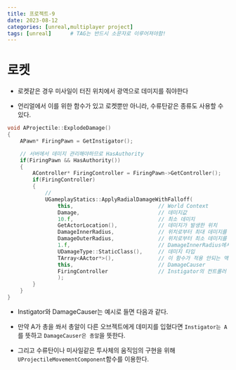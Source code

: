 ```yaml
---
title: 프로젝트-9
date: 2023-08-12
categories: [unreal,multiplayer project]
tags: [unreal]		# TAG는 반드시 소문자로 이루어져야함!
---
```


**로켓**
=======

* 로켓같은 경우 미사일이 터진 위치에서 광역으로 데미지를 줘야한다

* 언리얼에서 이를 위한 함수가 있고 로켓뿐만 아니라, 수류탄같은 종류도 사용할 수 있다.

```c++
void AProjectile::ExplodeDamage()
{
	APawn* FiringPawn = GetInstigator();

    // 서버에서 데미지 관리해야하므로 HasAuthority
	if(FiringPawn && HasAuthority())
	{
		AController* FiringController = FiringPawn->GetController();
		if(FiringController)
		{
            // 
			UGameplayStatics::ApplyRadialDamageWithFalloff(
				this,						    // World Context
				Damage,				            // 데미지값 		
				10.f,						    // 최소 데미지
				GetActorLocation(),			    // 데미지가 발생한 위치
				DamageInnerRadius,				// 위치로부터 최대 데미지를 주는 범위	
				DamageOuterRadius,				// 위치로부터 최소 데미지를 주는 범위		
				1.f,                            // DamageInnerRadius에서 DamageOuterRadius까지 손상 감소 지수
				UDamageType::StaticClass(),     // 데미지 타입
				TArray<AActor*>(),              // 이 함수가 적용 안되는 액터 배열
				this,                           // DamageCauser
				FiringController                // Instigator의 컨트롤러
				);
		}
	}
}
```

* Instigator와 DamageCauser는 예시로 들면 다음과 같다.

* 만약 A가 총을 쏴서 총알이 다른 오브젝트에게 데미지를 입혔다면 `Instigator는 A`를 뜻하고 `DamageCauser은 총알`을 뜻한다.


* 그리고 수류탄이나 미사일같은 투사체의 움직임의 구현을 위해 `UProjectileMovementComponent`함수를 이용한다.


